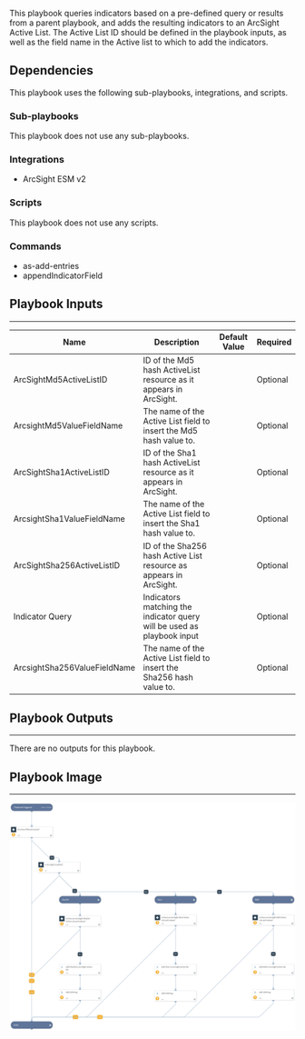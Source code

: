 This playbook queries indicators based on a pre-defined query or results from a parent playbook, and adds the resulting indicators to an ArcSight Active List. The Active List ID should be defined in the playbook inputs, as well as the field name in the Active list to which to add the indicators.

## Dependencies
This playbook uses the following sub-playbooks, integrations, and scripts.

### Sub-playbooks
This playbook does not use any sub-playbooks.

### Integrations
* ArcSight ESM v2

### Scripts
This playbook does not use any scripts.

### Commands
* as-add-entries
* appendIndicatorField

## Playbook Inputs
---

| **Name** | **Description** | **Default Value** | **Required** |
| --- | --- | --- | --- |
| ArcSightMd5ActiveListID | ID of the Md5 hash ActiveList resource as it appears in ArcSight. |  | Optional |
| ArcsightMd5ValueFieldName | The name of the Active List field to insert the Md5 hash value to. |  | Optional |
| ArcSightSha1ActiveListID | ID of the Sha1 hash ActiveList resource as it appears in ArcSight. |  | Optional |
| ArcsightSha1ValueFieldName | The name of the Active List field to insert the Sha1 hash value to. |  | Optional |
| ArcSightSha256ActiveListID | ID of the Sha256 hash Active List resource as appears in ArcSight. |  | Optional |
| Indicator Query | Indicators matching the indicator query will be used as playbook input |  | Optional |
| ArcsightSha256ValueFieldName | The name of the Active List field to insert the Sha256 hash value to. |  | Optional |

## Playbook Outputs
---
There are no outputs for this playbook.

## Playbook Image
---
![Playbook Image](https://raw.githubusercontent.com/demisto/content/0ce0007e6dcec27648d6dd4d30a432de945681f1/Packs/ArcSightESM/doc_files/TIM_-_ArcSight_Add_Bad_Hash_Indicators.png)